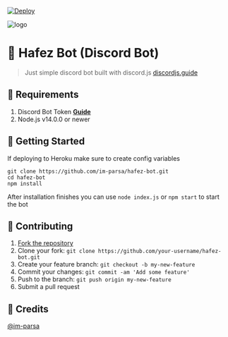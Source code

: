 [![Deploy](https://www.herokucdn.com/deploy/button.svg)](https://heroku.com/deploy?template=https://github.com/im-parsa/hafez-bot)

![logo](https://cdn.discordapp.com/attachments/760896469023850588/832576634489929728/782482961-talab-org.jpg)

# 🤖 Hafez Bot (Discord Bot)
> Just simple discord bot built with discord.js [discordjs.guide](https://discordjs.guide)

## 🔖 Requirements

1. Discord Bot Token **[Guide](https://discordjs.guide/preparations/setting-up-a-bot-application.html#creating-your-bot)**
2. Node.js v14.0.0 or newer

## 🚀 Getting Started

If deploying to Heroku make sure to create config variables

```
git clone https://github.com/im-parsa/hafez-bot.git
cd hafez-bot
npm install
```

After installation finishes you can use `node index.js` or `npm start` to start the bot

## 🤝 Contributing

1. [Fork the repository](https://github.com/im-parsa/hafez-bot/fork)
2. Clone your fork: `git clone https://github.com/your-username/hafez-bot.git`
3. Create your feature branch: `git checkout -b my-new-feature`
4. Commit your changes: `git commit -am 'Add some feature'`
5. Push to the branch: `git push origin my-new-feature`
6. Submit a pull request

## 📝 Credits

[@im-parsa](https://github.com/im-parsa)
